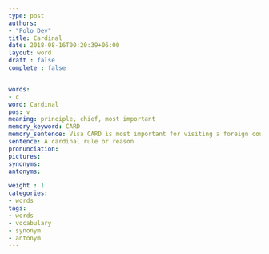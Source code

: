 ```yaml
---
type: post
authors:
- "Polo Dev"
title: Cardinal
date: 2018-08-16T00:20:39+06:00
layout: word
draft : false
complete : false


words:
- c
word: Cardinal
pos: v
meaning: principle, chief, most important
memory_keyword: CARD
memory_sentence: Visa CARD is most important for visiting a foreign country
sentence: A cardinal rule or reason
pronunciation:
pictures:
synonyms:
antonyms:

weight : 1
categories:
- words
tags:
- words
- vocabulary
- synonym
- antonym
---
```

